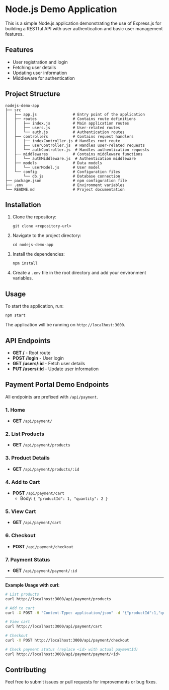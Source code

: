 # Node.js Demo Application

This is a simple Node.js application demonstrating the use of Express.js for building a RESTful API with user authentication and basic user management features.

## Features

- User registration and login
- Fetching user details
- Updating user information
- Middleware for authentication

## Project Structure

```
nodejs-demo-app
├── src
│   ├── app.js                # Entry point of the application
│   ├── routes                # Contains route definitions
│   │   ├── index.js          # Main application routes
│   │   ├── users.js          # User-related routes
│   │   └── auth.js           # Authentication routes
│   ├── controllers           # Contains request handlers
│   │   ├── indexController.js # Handles root route
│   │   ├── userController.js  # Handles user-related requests
│   │   └── authController.js  # Handles authentication requests
│   ├── middlewares           # Contains middleware functions
│   │   └── authMiddleware.js  # Authentication middleware
│   ├── models                # Data models
│   │   └── userModel.js      # User model
│   └── config                # Configuration files
│       └── db.js             # Database connection
├── package.json              # npm configuration file
├── .env                      # Environment variables
└── README.md                 # Project documentation
```

## Installation

1. Clone the repository:
   ```
   git clone <repository-url>
   ```

2. Navigate to the project directory:
   ```
   cd nodejs-demo-app
   ```

3. Install the dependencies:
   ```
   npm install
   ```

4. Create a `.env` file in the root directory and add your environment variables.

## Usage

To start the application, run:
```
npm start
```

The application will be running on `http://localhost:3000`.

## API Endpoints

- **GET /** - Root route
- **POST /login** - User login
- **GET /users/:id** - Fetch user details
- **PUT /users/:id** - Update user information

## Payment Portal Demo Endpoints

All endpoints are prefixed with `/api/payment`.

### 1. Home
- **GET** `/api/payment/`

### 2. List Products
- **GET** `/api/payment/products`

### 3. Product Details
- **GET** `/api/payment/products/:id`

### 4. Add to Cart
- **POST** `/api/payment/cart`
  - Body: `{ "productId": 1, "quantity": 2 }`

### 5. View Cart
- **GET** `/api/payment/cart`

### 6. Checkout
- **POST** `/api/payment/checkout`

### 7. Payment Status
- **GET** `/api/payment/payment/:id`

---

**Example Usage with curl:**

```bash
# List products
curl http://localhost:3000/api/payment/products

# Add to cart
curl -X POST -H "Content-Type: application/json" -d '{"productId":1,"quantity":2}' http://localhost:3000/api/payment/cart

# View cart
curl http://localhost:3000/api/payment/cart

# Checkout
curl -X POST http://localhost:3000/api/payment/checkout

# Check payment status (replace <id> with actual paymentId)
curl http://localhost:3000/api/payment/payment/<id>
```

## Contributing

Feel free to submit issues or pull requests for improvements or bug fixes.